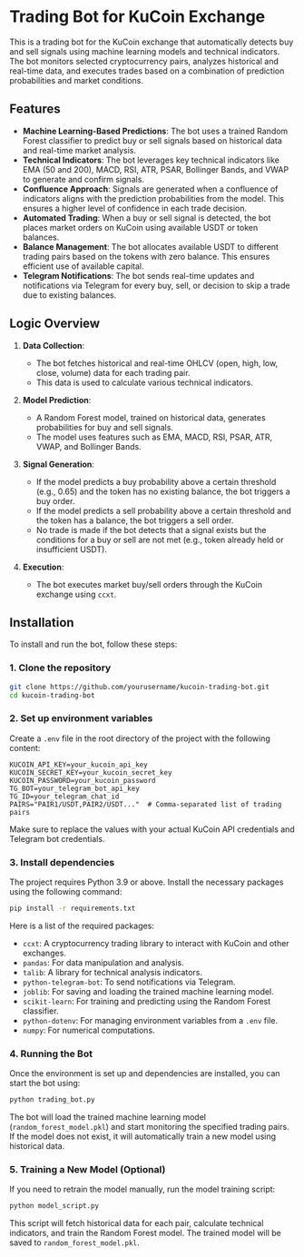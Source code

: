 
# Trading Bot for KuCoin Exchange

This is a trading bot for the KuCoin exchange that automatically detects buy and sell signals using machine learning models and technical indicators. The bot monitors selected cryptocurrency pairs, analyzes historical and real-time data, and executes trades based on a combination of prediction probabilities and market conditions.

## Features

- **Machine Learning-Based Predictions**: The bot uses a trained Random Forest classifier to predict buy or sell signals based on historical data and real-time market analysis.
- **Technical Indicators**: The bot leverages key technical indicators like EMA (50 and 200), MACD, RSI, ATR, PSAR, Bollinger Bands, and VWAP to generate and confirm signals.
- **Confluence Approach**: Signals are generated when a confluence of indicators aligns with the prediction probabilities from the model. This ensures a higher level of confidence in each trade decision.
- **Automated Trading**: When a buy or sell signal is detected, the bot places market orders on KuCoin using available USDT or token balances.
- **Balance Management**: The bot allocates available USDT to different trading pairs based on the tokens with zero balance. This ensures efficient use of available capital.
- **Telegram Notifications**: The bot sends real-time updates and notifications via Telegram for every buy, sell, or decision to skip a trade due to existing balances.

## Logic Overview

1. **Data Collection**: 
   - The bot fetches historical and real-time OHLCV (open, high, low, close, volume) data for each trading pair.
   - This data is used to calculate various technical indicators.

2. **Model Prediction**:
   - A Random Forest model, trained on historical data, generates probabilities for buy and sell signals.
   - The model uses features such as EMA, MACD, RSI, PSAR, ATR, VWAP, and Bollinger Bands.

3. **Signal Generation**:
   - If the model predicts a buy probability above a certain threshold (e.g., 0.65) and the token has no existing balance, the bot triggers a buy order.
   - If the model predicts a sell probability above a certain threshold and the token has a balance, the bot triggers a sell order.
   - No trade is made if the bot detects that a signal exists but the conditions for a buy or sell are not met (e.g., token already held or insufficient USDT).

4. **Execution**:
   - The bot executes market buy/sell orders through the KuCoin exchange using `ccxt`.

## Installation

To install and run the bot, follow these steps:

### 1. Clone the repository

```bash
git clone https://github.com/yourusername/kucoin-trading-bot.git
cd kucoin-trading-bot
```

### 2. Set up environment variables

Create a `.env` file in the root directory of the project with the following content:

```plaintext
KUCOIN_API_KEY=your_kucoin_api_key
KUCOIN_SECRET_KEY=your_kucoin_secret_key
KUCOIN_PASSWORD=your_kucoin_password
TG_BOT=your_telegram_bot_api_key
TG_ID=your_telegram_chat_id
PAIRS="PAIR1/USDT,PAIR2/USDT..."  # Comma-separated list of trading pairs
```

Make sure to replace the values with your actual KuCoin API credentials and Telegram bot credentials.

### 3. Install dependencies

The project requires Python 3.9 or above. Install the necessary packages using the following command:

```bash
pip install -r requirements.txt
```

Here is a list of the required packages:

- `ccxt`: A cryptocurrency trading library to interact with KuCoin and other exchanges.
- `pandas`: For data manipulation and analysis.
- `talib`: A library for technical analysis indicators.
- `python-telegram-bot`: To send notifications via Telegram.
- `joblib`: For saving and loading the trained machine learning model.
- `scikit-learn`: For training and predicting using the Random Forest classifier.
- `python-dotenv`: For managing environment variables from a `.env` file.
- `numpy`: For numerical computations.

### 4. Running the Bot

Once the environment is set up and dependencies are installed, you can start the bot using:

```bash
python trading_bot.py
```

The bot will load the trained machine learning model (`random_forest_model.pkl`) and start monitoring the specified trading pairs. If the model does not exist, it will automatically train a new model using historical data.

### 5. Training a New Model (Optional)

If you need to retrain the model manually, run the model training script:

```bash
python model_script.py
```

This script will fetch historical data for each pair, calculate technical indicators, and train the Random Forest model. The trained model will be saved to `random_forest_model.pkl`.
